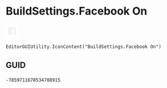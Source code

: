 # BuildSettings.Facebook On
![](/img/BuildSettings.Facebook%20On.png)

``` CSharp
EditorGUIUtility.IconContent("BuildSettings.Facebook On")
```
## GUID
```
-7859711678534788915
```
